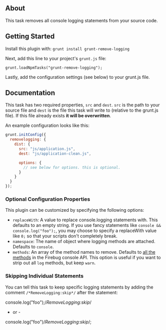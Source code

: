 ## About

This task removes all console logging statements from your source code.

## Getting Started

Install this plugin with: `grunt install grunt-remove-logging`

Next, add this line to your project's `grunt.js` file:

`grunt.loadNpmTasks("grunt-remove-logging");`

Lastly, add the configuration settings (see below) to your grunt.js file.

## Documentation

This task has two required properties, `src` and `dest`. `src` is the path to your source file and `dest` is the file this task will write to (relative to the grunt.js file). If this file already exists **it will be overwritten**.

An example configuration looks like this:

```` javascript
grunt.initConfig({
  removelogging: {
    dist: {
      src: "js/application.js",
      dest: "js/application-clean.js",

      options: {
        // see below for options. this is optional.
      }
    }
  }
});
````

### Optional Configuration Properties

This plugin can be customized by specifying the following options:

* `replaceWith`: A value to replace console.logging statements with. This defaults to an empty string. If you use fancy statements like `console && console.log("foo");`, you may choose to specify a replaceWith value like `0;` so that your scripts don't completely break.
* `namespace`: The name of object where logging methods are attached. Defaults to `console`.
* `methods`: An array of the method names to remove. Defaults to [all the methods](http://getfirebug.com/wiki/index.php/Console_API) in the Firebug console API. This option is useful if you want to strip out all `log` methods, but keep `warn`.

### Skipping Individual Statements

You can tell this task to keep specific logging statements by adding the comment `/*RemoveLogging:skip*/` after the statement:

console.log("foo");/*RemoveLogging:skip*/

- or -

console.log("foo")/*RemoveLogging:skip*/;
